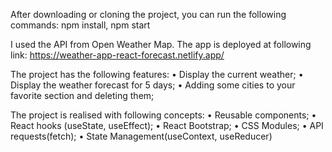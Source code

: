 
After downloading or cloning the project, you can run the following commands:
npm install, npm start

I used the API from Open Weather Map.
The app is deployed at following link:  https://weather-app-react-forecast.netlify.app/

The project has the following features:
•	Display the current weather;
•	Display the weather forecast for 5 days;
•	Adding some cities to your favorite section and deleting them;


The project is realised with following concepts:
•	Reusable components;
•	React hooks (useState, useEffect);
•	React Bootstrap;
•	CSS Modules;
•	API requests(fetch);
• State Management(useContext, useReducer)


